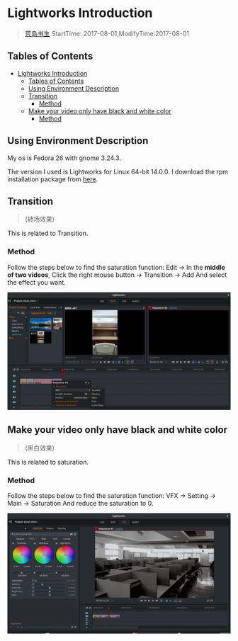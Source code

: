 # Lightworks Introduction
> [荒岛书生](http://www.lidaxiang.cn/)
> StartTime: 2017-08-01,ModifyTime:2017-08-01

## Tables of Contents
<!-- TOC depthFrom:1 depthTo:6 withLinks:1 updateOnSave:1 orderedList:0 -->

- [Lightworks Introduction](#lightworks-introduction)
	- [Tables of Contents](#tables-of-contents)
	- [Using Environment Description](#using-environment-description)
	- [Transition](#transition)
		- [Method](#method)
	- [Make your video only have black and white color](#make-your-video-only-have-black-and-white-color)
		- [Method](#method)

<!-- /TOC -->

## Using Environment Description
My os is Fedora 26 with gnome 3.24.3.  

The version I used is Lightworks for Linux 64-bit 14.0.0.
I download the rpm installation package from [here](https://www.lwks.com/index.php?option=com_lwks&view=download&Itemid=206&tab=1).

## Transition
> (转场效果)

This is related to Transition.

### Method
Follow the steps below to find the saturation function:
Edit -> In the **middle of two videos**, Click the right mouse button -> Transition -> Add
And select the effect you want.

![add-transition](/images/work/lightworks/add-transition.png)

## Make your video only have black and white color
> (黑白效果)

This is related to saturation.

### Method
Follow the steps below to find the saturation function:
VFX -> Setting -> Main -> Saturation
And reduce the saturation to 0.

![modify-video-saturation](/images/work/lightworks/modify-video-saturation.png)
